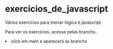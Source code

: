 # exercicios_de_javascript
Vários exercícios para treinar lógica é javascript.

Para ver os exercícios, acesse pelas branchs.
<p>
  <li>click em main e aparecerá as branchs</li>
</P>

